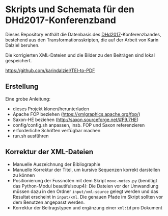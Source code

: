 # Skripts und Schemata für den DHd2017-Konferenzband

Dieses Repository enthält die Datenbasis des
[DHd2017](http://www.dhd2017.ch/)-Konferenzbandes, bestehend aus den
Transformationsskripten, die auf der Arbeit von Karin Dalziel beruhen.

Die korrigierten XML-Dateien und die Bilder zu den Beiträgen sind lokal gespeichert.

https://github.com/karindalziel/TEI-to-PDF


## Erstellung

Eine grobe Anleitung:

* dieses Projekt klonen/herunterladen
* Apache FOP beziehen (https://xmlgraphics.apache.org/fop/)
* Saxon-HE beziehen (http://saxon.sourceforge.net/#F9.7HE)
* config/config.sh anpassen, insb. FOP und Saxon referenzieren
* erforderliche Schriften verfügbar machen
* run.sh ausführen


## Korrektur der XML-Dateien

* Manuelle Auszeichnung der Bibliographie
* Manuelle Korrektur der Titel, um kursive Sequenzen korrekt darstellen zu können
* Positionierung der Fussnoten mit dem Skript `move-notes.py` (benötigt das Python-Modul beautifulsoup4): Die Dateien vor der Umwandlung müssen dazu in den Ordner `input/xml-source` gelegt werden und das Resultat erscheint in `input/xml`. Die genauen Pfade im Skript sollten vor dem Benutzen angepasst werden. 
* Korrektur der Beitragstypen und ergänzung einer `xml:id` pro Dokument